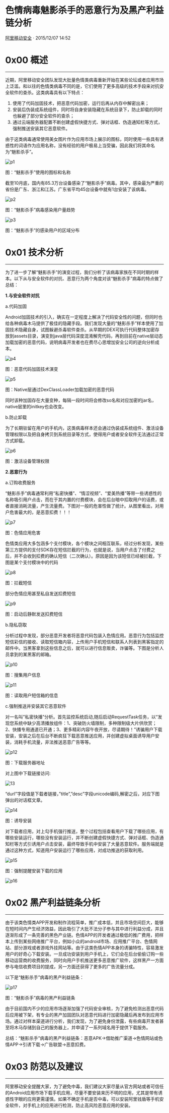 # 色情病毒魅影杀手的恶意行为及黑产利益链分析

[ 阿里移动安全](/author/阿里移动安全) · 2015/12/07 14:52

# 0x00 概述

* * *

近期，阿里移动安全团队发现大批量色情类病毒重新开始在某些论坛或者应用市场上泛滥。和以往的色情类病毒不同的是，它们使用了更多高级的技术手段来对抗安全软件的查杀。这类病毒具有以下特点：

  1. 使用了代码加固技术，把恶意代码加密，运行后再从内存中解密出来；
  2. 安装后伪装成系统组件，同时将自身安装隐藏在系统目录下，防止卸载的同时也躲避了部分安全软件的查杀；
  3. 通过云端服务器配置不断创建虚假快捷方式、弹对话框、伪造通知栏等方式，强制推送安装其它恶意软件。

由于这类病毒通常使用美女图片作为应用市场上展示的图标，同时使用一些具有诱惑性的词语作为应用名称，没有经验的用户极易上当受骗，因此我们将其命名为“魅影杀手”。

![p1](http://static.wooyun.org//drops/20151205/20151205164718430501.jpg)

图：“魅影杀手”使用的图标和名称

截至10月底，国内有85.3万台设备感染了“魅影杀手”病毒。其中，感染最为严重的省份是广东、浙江和江苏。广东省平均45台设备中就有1台安装了该病毒。

![p2](http://static.wooyun.org//drops/20151205/20151205164720618412.jpg)

图：“魅影杀手”病毒感染用户量趋势

![p3](http://static.wooyun.org//drops/20151205/20151205164722308873.jpg)

图：“魅影杀手”的感染用户的区域分布

# 0x01 技术分析

* * *

为了进一步了解“魅影杀手”的演变过程，我们分析了该病毒家族在不同时期的样本。以下从与安全软件的对抗、恶意行为两个角度对该“魅影杀手”病毒的特点做了总结：

**1.与安全软件对抗**

a.代码加固

Android加固技术的引入，确实在一定程度上解决了代码安全性的问题，但同时也给各种病毒木马提供了极佳的隐藏手段。我们发现大量的“魅影杀手”样本使用了加固技术隐藏自身，试图躲避杀毒软件查杀。从早期的DEX可执行代码整体加密存放到assets目录，演变到java层代码深度混淆解壳代码，再到目前在native层动态加载加密的恶意代码，说明病毒开发者也在费尽心思增加安全公司的逆向分析成本。

![p4](http://static.wooyun.org//drops/20151205/20151205164724187824.jpg)

图：恶意代码加固技术演变

![p5](http://static.wooyun.org//drops/20151205/20151205164725927955.jpg)

图：Native层通过DexClassLoader加载加密的恶意代码

同时该种加固存在大量变种，每隔一段时间将会修改so名和对应加密的jar名，native层里的initkey也会改变。

b.防止卸载

为了长期驻留在用户的手机内，这类病毒样本还会通过伪装成系统组件、激活设备管理权限以及把自身拷贝到系统目录等方式，使得用户或者安全软件无法通过正常方式卸载。

![p6](http://static.wooyun.org//drops/20151205/20151205164727587296.jpg)

图：激活设备管理权限

**2.恶意行为**

a.订购收费服务

“魅影杀手”病毒通常利用“私密快播”、“情涩视频”、“爱美热播”等带一些诱惑性的名称吸引用户点击，而在于其内置的付费模块，会在后台暗中扣取用户的话费，或者直接消耗流量，产生流量费。下图对一般的危害性做了统计。从图里看出，对用户危害最大的，是恶意扣费！！！

![p7](http://static.wooyun.org//drops/20151205/20151205164728755067.jpg)

图：色情应用危害

色情类应用大多包涵多个支付模块，各个模块之间相互联系，经过分析发现，某些第三方提供的支付SDK存在短信拦截的行为，也就是说，当用户点击了付费之后，并不会收到扣费的确认短信（二次确认）。原因是因为该短信已经被拦截，下图是某个支付模块中的代码

![p8](http://static.wooyun.org//drops/20151205/20151205164730679948.jpg)

图：拦截短信

部分色情应用甚至私自发送扣费短信

![p9](http://static.wooyun.org//drops/20151205/20151205164732442839.jpg)

图：启动后静默发送扣费短信

b.隐私窃取

分析过程中发现，部分恶意开发者将恶意代码包装入色情应用。恶意行为包括监控短信彩信的接收、读取短信箱内容，上传用户手机短信和联系人列表到黑客指定的邮件中。当黑客拿到这些信息之后，就可以进行信息贩卖，诈骗等。下图是分析人员拿到的某黑客的邮箱。

![p10](http://static.wooyun.org//drops/20151205/201512051647332244510.jpg)

图：搜集用户信息

![p11](http://static.wooyun.org//drops/20151205/201512051647356220911.jpg)

图：读取用户短信箱的信息

c.强制推送并安装其它恶意软件

对一名叫”私密快播”分析。首先监控系统启动,随后启动RequestTask任务，以“发现您系统中缺少高清播放组件：1、突破防火墙限制，多种限制级大片供欣赏；2、快播专用通道已开通；3、更多精彩内容午夜开放，尽请期待！”诱骗用户下载安装，安装之后在后台不断疯狂下载恶意推送应用，并创建虚拟桌面诱导用户安装，消耗手机流量，非法推送恶意广告等等。

![p12](http://static.wooyun.org//drops/20151205/201512051647368537112.jpg)

图：下载服务器地址

对上图中下载链接访问:

![13](http://static.wooyun.org//drops/20151205/201512051647386319713.jpg)

“durl”字段值是下载者链接，”title”,”desc”字段unicode编码,解密之后，对应下图弹出的对话框文章。

![p14](http://static.wooyun.org//drops/20151205/201512051647392284214.jpg)

图：诱导安装

对下载者应用，对上勾手机强行推送，整个过程包括查看用户下载了哪些应用，有哪些安装运行，哪些没有安装运行，并不断创建虚假快捷方式、弹对话框、伪造通知栏等方式引诱用户点击安装，最终导致手机中安装了大量恶意软件。服务端就是通过这种方式，知道用户安装运行了哪些应用，对成功推送的获取利用。

![p15](http://static.wooyun.org//drops/20151205/201512051647404117515.jpg)

图：强制提醒安装下载的应用

![p16](http://static.wooyun.org//drops/20151205/201512051647425101416.jpg)

# 0x02 黑产利益链条分析

* * *

由于该类色情类APP开发和制作流程简单，推广成本低，并且市场空间巨大，能够在短时间内产生经济效益，因此吸引了大批不法分子参与其中进行利益分成，并且逐渐形成了一条完善的黑色产业链。色情APP的开发者通过极低的推广费用，把样本上传到某些网络推广平台，例如小众的android市场、应用推广平台、色情网站、部分游戏或者游戏外挂网站等。由于这类色情APP本身的诱骗特性，容易激发用户的好奇心下载安装。一旦成功安装到用户手机上，它们会在后台偷偷订购一些移动运营商的收费服务，同时向用户手机推送更多恶意推广软件，这样黑产一方面参与电信收费项目的提成，另一方面还获得了更多的广告流量分成。

以下是“魅影杀手”病毒的黑产利益链条：

![p17](http://static.wooyun.org//drops/20151205/201512051647432051617.jpg)

图：“魅影杀手”病毒的黑产利益链条

由于目前国内不少的应用市场逐渐加强了代码安全审核，为了避免检测出恶意代码后应用被下架，有专业的黑产加固团队对恶意代码进行加密隐藏后再发布到应用市场。通过对样本渠道进行分析，我们发现，为了避免身份泄露，有些病毒开发者甚至将木马存储到自己的服务器上，并申请了一系列域名用于提供下载服务。

总结：“魅影杀手”病毒的黑产利益链条：恶意APK->借助推广渠道->色情网站或色情APP->引诱下载->广告联盟->恶意扣费。

# 0x03 防范以及建议

* * *

阿里移动安全提醒大家，为了避免中毒，我们建议大家尽量从官方网站或者可信任的Android应用市场下载手机应用，尽量不要安装来历不明的应用，尤其是带有诱惑性字眼的应用更需谨慎。如果不确定手机是否中毒，可以安装阿里钱盾等手机安全软件，对手机上的应用进行检测，防止高风险恶意应用的安装。

